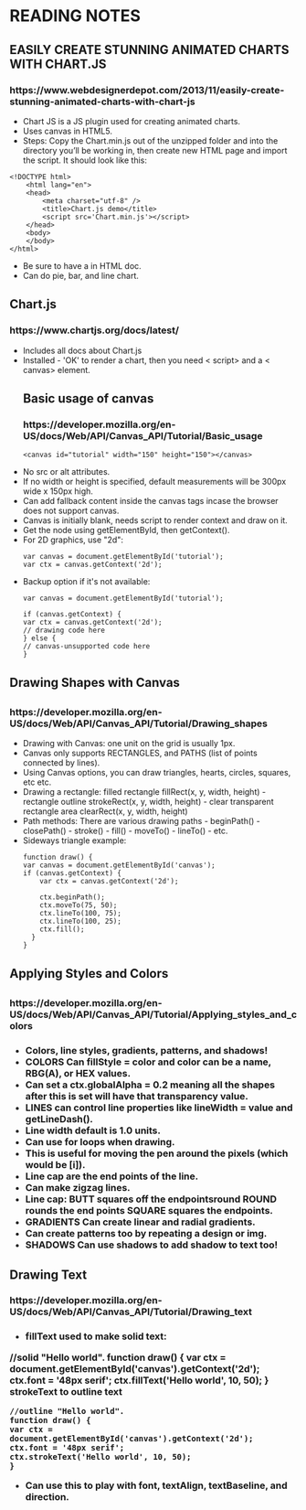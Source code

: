 <h1> READING NOTES</h1>
  <h2>EASILY CREATE STUNNING ANIMATED CHARTS WITH CHART.JS</h2>
    <h3>https://www.webdesignerdepot.com/2013/11/easily-create-stunning-animated-charts-with-chart-js </h3>
       <ul>
        <li>Chart JS is a JS plugin used for creating animated charts. 
        <li>Uses canvas in HTML5.
        <li>Steps: Copy the Chart.min.js out of the unzipped folder and into the directory you’ll be working in, then create new HTML page and import the script. It should look like this:
        </ul>

    <!DOCTYPE html>
        <html lang="en">
        <head>
            <meta charset="utf-8" />
            <title>Chart.js demo</title>
            <script src='Chart.min.js'></script>
        </head>
        <body>
        </body>
    </html>
<ul>
    <li>Be sure to have a <canvas> in HTML doc.
    <li>Can do pie, bar, and line chart.
</ul>

<h2>Chart.js</h2>
<h3>https://www.chartjs.org/docs/latest/</h3>
<ul>
<li>Includes all docs about Chart.js
<li>Installed - 'OK' to render a chart, then you need < script> and a < canvas> element.

<h2>Basic usage of canvas</h2>
<h3>https://developer.mozilla.org/en-US/docs/Web/API/Canvas_API/Tutorial/Basic_usage</h3>

    <canvas id="tutorial" width="150" height="150"></canvas>

</ul>
<ul>
<li>No src or alt attributes. 
<li>If no width or height is specified, default measurements will be 300px wide x 150px high.
<li>Can add fallback content inside the canvas tags incase the browser does not support canvas.
<li>Canvas is initially blank, needs script to render context and draw on it. 
<li>Get the node using getElementById, then getContext(). 
<li>For 2D graphics, use "2d":

    var canvas = document.getElementById('tutorial');
    var ctx = canvas.getContext('2d');

</ul>
<ul>
<li>Backup option if it's not available:

    var canvas = document.getElementById('tutorial');

    if (canvas.getContext) {
    var ctx = canvas.getContext('2d');
    // drawing code here
    } else {
    // canvas-unsupported code here
    }
</ul>

<h2>Drawing Shapes with Canvas<h2>
<h3>https://developer.mozilla.org/en-US/docs/Web/API/Canvas_API/Tutorial/Drawing_shapes</h3>
<ul>
<li>Drawing with Canvas: one unit on the grid is usually 1px. 
<li>Canvas only supports RECTANGLES, and PATHS (list of points connected by lines). 
<li>Using Canvas options, you can draw triangles, hearts, circles, squares, etc etc.
<li>Drawing a rectangle: filled rectangle fillRect(x, y, width, height) - rectangle outline strokeRect(x, y, width, height) - clear transparent rectangle area clearRect(x, y, width, height)
<li>Path methods: There are various drawing paths - beginPath() - closePath() - stroke() - fill() - moveTo() - lineTo() - etc.
<li>Sideways triangle example:

    function draw() {
    var canvas = document.getElementById('canvas');
    if (canvas.getContext) {
        var ctx = canvas.getContext('2d');

        ctx.beginPath();
        ctx.moveTo(75, 50);
        ctx.lineTo(100, 75);
        ctx.lineTo(100, 25);
        ctx.fill();
      }
    }
</ul>

<h2>Applying Styles and Colors<h2>
<h3>https://developer.mozilla.org/en-US/docs/Web/API/Canvas_API/Tutorial/Applying_styles_and_colors<h3>

<ul>
<li>Colors, line styles, gradients, patterns, and shadows!
<li>COLORS Can fillStyle = color and color can be a name, RBG(A), or HEX values. 
<li>Can set a ctx.globalAlpha = 0.2 meaning all the shapes after this is set will have that transparency value.
<li>LINES can control line properties like lineWidth = value and getLineDash(). 
<li>Line width default is 1.0 units. 
<li>Can use for loops when drawing. 
<li>This is useful for moving the pen around the pixels (which would be [i]). 
<li>Line cap are the end points of the line. 
<li>Can make zigzag lines.
<li>Line cap: BUTT squares off the endpointsround ROUND rounds the end points SQUARE squares the endpoints.
<li>GRADIENTS Can create linear and radial gradients. 
<li>Can create patterns too by repeating a design or img.
<li>SHADOWS Can use shadows to add shadow to text too!
</ul>

<h2>Drawing Text</h2>
<h3>https://developer.mozilla.org/en-US/docs/Web/API/Canvas_API/Tutorial/Drawing_text<h3>

<ul>
<li>fillText used to make solid text:
</ul>
    //solid "Hello world".
    function draw() {
    var ctx = document.getElementById('canvas').getContext('2d');
    ctx.font = '48px serif';
    ctx.fillText('Hello world', 10, 50);
    }
    strokeText to outline text

    //outline "Hello world".
    function draw() {
    var ctx = document.getElementById('canvas').getContext('2d');
    ctx.font = '48px serif';
    ctx.strokeText('Hello world', 10, 50);
    }

<ul>
<li>Can use this to play with font, textAlign, textBaseline, and direction.
</ul>